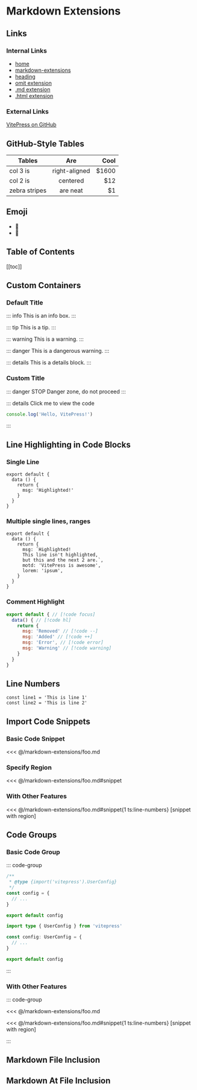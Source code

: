 # Markdown Extensions

## Links

### Internal Links

- [home](/)
- [markdown-extensions](/markdown-extensions/)
- [heading](./#internal-links)
- [omit extension](./foo)
- [.md extension](./foo.md)
- [.html extension](./foo.html)

### External Links

[VitePress on GitHub](https://github.com/vuejs/vitepress)

## GitHub-Style Tables

| Tables        |      Are      |   Cool |
| ------------- | :-----------: | -----: |
| col 3 is      | right-aligned | \$1600 |
| col 2 is      |   centered    |   \$12 |
| zebra stripes |   are neat    |    \$1 |

## Emoji

- :tada:
- :100:

## Table of Contents

[[toc]]

## Custom Containers

### Default Title

::: info
This is an info box.
:::

::: tip
This is a tip.
:::

::: warning
This is a warning.
:::

::: danger
This is a dangerous warning.
:::

::: details
This is a details block.
:::

### Custom Title

::: danger STOP
Danger zone, do not proceed
:::

::: details Click me to view the code
```js
console.log('Hello, VitePress!')
```
:::

## Line Highlighting in Code Blocks

### Single Line

```js{4}
export default {
  data () {
    return {
      msg: 'Highlighted!'
    }
  }
}
```

### Multiple single lines, ranges

```js{1,4,6-8}
export default {
  data () {
    return {
      msg: `Highlighted!
      This line isn't highlighted,
      but this and the next 2 are.`,
      motd: 'VitePress is awesome',
      lorem: 'ipsum',
    }
  }
}
```

### Comment Highlight

```js
export default { // [!code focus]
  data() { // [!code hl]
    return {
      msg: 'Removed' // [!code --]
      msg: 'Added' // [!code ++]
      msg: 'Error', // [!code error]
      msg: 'Warning' // [!code warning]
    }
  }
}
```

## Line Numbers

```ts:line-numbers
const line1 = 'This is line 1'
const line2 = 'This is line 2'
```

## Import Code Snippets

### Basic Code Snippet

<<< @/markdown-extensions/foo.md

### Specify Region

<<< @/markdown-extensions/foo.md#snippet

### With Other Features

<<< @/markdown-extensions/foo.md#snippet{1 ts:line-numbers} [snippet with region]

## Code Groups

### Basic Code Group

::: code-group

```js [config.js]
/**
 * @type {import('vitepress').UserConfig}
 */
const config = {
  // ...
}

export default config
```

```ts [config.ts]
import type { UserConfig } from 'vitepress'

const config: UserConfig = {
  // ...
}

export default config
```

:::

### With Other Features

::: code-group

<<< @/markdown-extensions/foo.md

<<< @/markdown-extensions/foo.md#snippet{1 ts:line-numbers} [snippet with region]

:::

## Markdown File Inclusion

<!--@include: ./foo.md-->

## Markdown At File Inclusion

<!--@include: @/markdown-extensions/bar.md-->
